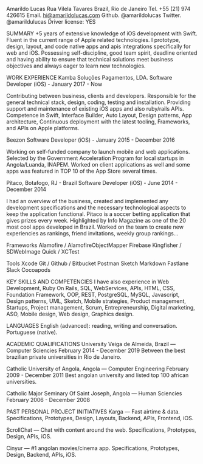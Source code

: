 Amarildo Lucas
Rua Vilela Tavares
Brazil, Rio de Janeiro
Tel. +55 (21) 974 426615
Email. hi@amarildolucas.com
Github. @amarildolucas
Twitter. @amarildulucas
Driver license: YES

SUMMARY
+5 years of extensive knowledge of iOS development with Swift. Fluent in the current range of Apple related technologies. I prototype, design, layout, and code native apps and apis integrations specifically for web and iOS. Possessing self-discipline, good team spirit, deadline oriented and having ability to ensure that technical solutions meet business objectives and always eager to learn new technologies.

WORK EXPERIENCE
Kamba Soluções Pagamentos, LDA.
Software Developer (iOS) - January 2017 - Now

Contributing between business, clients and developers. Responsible for the general technical stack, design, coding, testing and installation. Providing support and maintenance of existing iOS apps and also ruby/rails APIs. Competence in Swift, Interface Builder, Auto Layout, Design patterns, App architecture, Continuous deployment with the latest tooling, Frameworks, and APIs on Apple platforms.

Beezon
Software Developer (iOS) - January 2015 - December 2016

Working on self-funded company to launch mobile and web applications. Selected by the Government Acceleration Program for local startups in Angola/Luanda, INAPEM. Worked on client applications as well and some apps was featured in TOP 10 of the App Store several times.

Pitaco, Botafogo, RJ - Brazil
Software Developer (iOS) - June 2014 - December 2014

I had an overview of the business, created and implemented any development specifications and the necessary technological aspects to keep the application functional. Pitaco is a soccer betting application that gives prizes every week. Highlighted by Info Magazine as one of the 20 most cool apps developed in Brazil. Worked on the team to create new experiencies as rankings, friend invitations, weekly group rankings...

Frameworks
Alamofire / AlamofireObjectMapper
Firebase
Kingfisher / SDWebImage
Quick / XCTest

Tools
Xcode
Git / Github / Bitbucket
Postman
Sketch
Markdown
Fastlane
Slack
Cocoapods

KEY SKILLS AND COMPETENCIES
I have also experience in Web Development, Ruby On Rails, SQL, WebServices, APIs, HTML, CSS, Foundation Framework, OOP, REST, PostgreSQL, MySQL, Javascript, Design patterns, UML, Sketch, Mobile strategies, Product management, Startups, Project management, Scrum, Entrepreneurship, Digital marketing, ASO, Mobile design, Web design, Graphics design.

LANGUAGES
English (advanced): reading, writing and conversation. Portuguese (native).

ACADEMIC QUALIFICATIONS
University Veiga de Almeida, Brazil — Computer Sciencies
February 2014 - December 2019
Between the best brazilian private universities in Rio de Janeiro.

Catholic University of Angola, Angola — Computer Engineering
February 2009 - December 2011
Best angolan university and listed top 100 african universities.

Catholic Major Seminary Of Saint Joseph, Angola — Human Sciencies
February 2006 - December 2008

PAST PERSONAL PROJECT INITIATIVES
Karga — Fast airtime & data. Specifications, Prototypes, Design, Layouts, Backend, APIs, Frontend, iOS.

ScrollChat — Chat with content around the web.
Specifications, Prototypes, Design, APIs, iOS.

Cinyur — #1 angolan movies/cinema app. Specifications, Prototypes, Design, Backend, APIs, iOS.
